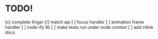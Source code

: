 # TODO!

[x] complete finger
[/] match api
[ ] focus handler
[ ] animation frame handler
[ ] node-ify lib
[ ] make tests run under node context
[ ] add inline docs
